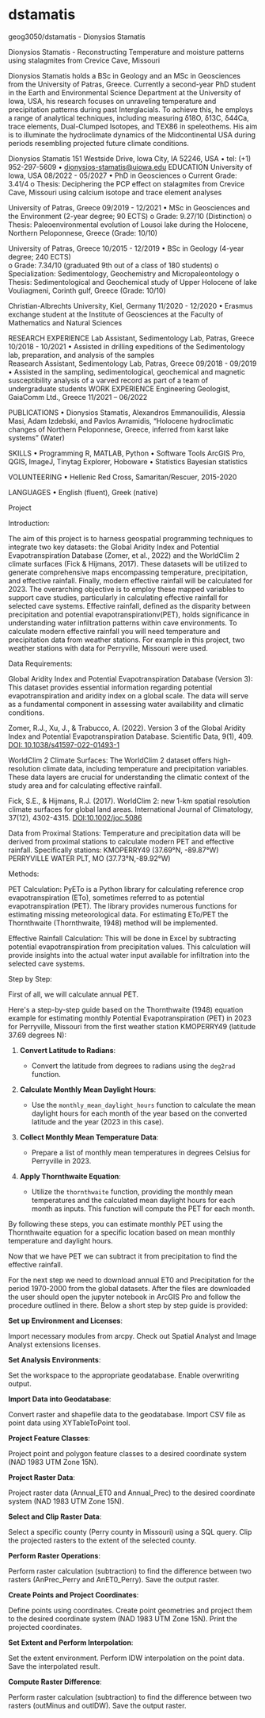 # dstamatis
geog3050/dstamatis - Dionysios Stamatis

Dionysios Stamatis - Reconstructing Temperature and moisture patterns using stalagmites from Crevice Cave, Missouri

Dionysios Stamatis holds a BSc in Geology and an MSc in Geosciences from the University of Patras, Greece. Currently a second-year PhD student in the Earth and Environmental Science Department at the University of Iowa, USA, his research focuses on unraveling temperature and precipitation patterns during past Interglacials. To achieve this, he employs a range of analytical techniques, including measuring δ18O, δ13C, δ44Ca, trace elements, Dual-Clumped Isotopes, and TEX86 in speleothems. His aim is to illuminate the hydroclimate dynamics of the Midcontinental USA during periods resembling projected future climate conditions.

Dionysios Stamatis
151 Westside Drive, Iowa City, IA 52246, USA • tel: (+1) 952-297-5609 • dionysios-stamatis@uiowa.edu
EDUCATION
University of Iowa, USA    				                                                                08/2022 - 05/2027
•	PhD in Geosciences 
o	Current Grade: 3.41/4 
o	Thesis: Deciphering the PCP effect on stalagmites from Crevice Cave, Missouri using calcium isotope and trace element analyses

University of Patras, Greece				                                                                09/2019 - 12/2021
•	MSc in Geosciences and the Environment (2-year degree; 90 ECTS)
o	Grade: 9.27/10 (Distinction)
o	Thesis: Paleoenvironmental evolution of Lousoi lake during the Holocene, Northern Peloponnese, Greece (Grade: 10/10)

University of Patras, Greece				                                                               10/2015 - 12/2019
•	BSc in Geology (4-year degree; 240 ECTS)                                                                                     
o	Grade: 7.34/10 (graduated 9th out of a class of 180 students)
o	Specialization: Sedimentology, Geochemistry and Micropaleontology
o	Thesis: Sedimentological and Geochemical study of Upper Holocene of lake
Vouliagmeni, Corinth gulf, Greece (Grade: 10/10)

Christian-Albrechts University, Kiel, Germany                                                                                 11/2020 - 12/2020
•	Erasmus exchange student at the Institute of Geosciences at the Faculty of Mathematics and Natural Sciences

RESEARCH EXPERIENCE
Lab Assistant, Sedimentology Lab, Patras, Greece 		                                                               10/2018 - 10/2021
•	Assisted in drilling expeditions of the Sedimentology lab, preparation, and analysis of the samples  
Reasearch Assistant, Sedimentology Lab, Patras, Greece 		                                                  09/2018 - 09/2019
•	Assisted in the sampling, sedimentological, geochemical and magnetic susceptibility analysis of a varved record as part of a team of undergraduate students
WORK EXPERIENCE
Engineering Geologist, GaiaComm Ltd., Greece 		                                                               11/2021 – 06/2022

PUBLICATIONS
•	Dionysios Stamatis, Alexandros Emmanouilidis, Alessia Masi, Adam Izdebski, and Pavlos Avramidis, “Holocene hydroclimatic changes of Northern Peloponnese, Greece, inferred from karst lake systems” (Water)

SKILLS 
•	Programming	 	R, MATLAB, Python
•	Software Tools		ArcGIS Pro, QGIS, ImageJ, Tinytag Explorer, Hoboware
•	Statistics                         Bayesian statistics

VOLUNTEERING
•	Hellenic Red Cross, Samaritan/Rescuer, 2015-2020

LANGUAGES
•	English (fluent), Greek (native)




Project

Introduction:

The aim of this project is to harness geospatial programming techniques to integrate two key datasets: the Global Aridity Index and Potential Evapotranspiration Database (Zomer, et al., 2022) and the WorldClim 2 climate surfaces (Fick & Hijmans, 2017). These datasets will be utilized to generate comprehensive maps encompassing temperature, precipitation, and effective rainfall. Finally, modern effective rainfall will be calculated for 2023. The overarching objective is to employ these mapped variables to support cave studies, particularly in calculating effective rainfall for selected cave systems. Effective rainfall, defined as the disparity between precipitation and potential evapotranspirationv(PET), holds significance in understanding water infiltration patterns within cave environments. To calculate modern effective rainfall you will need temperature and precipitation data from weather stations. For example in this project, two weather stations with data for Perryville, Missouri were used. 

Data Requirements:

Global Aridity Index and Potential Evapotranspiration Database (Version 3): This dataset provides essential information regarding potential evapotranspiration and aridity index on a global scale. The data will serve as a fundamental component in assessing water availability and climatic conditions.

Zomer, R.J., Xu, J., & Trabucco, A. (2022). Version 3 of the Global Aridity Index and Potential Evapotranspiration Database. Scientific Data, 9(1), 409. [DOI: 10.1038/s41597-022-01493-1](https://doi.org/10.1038/s41597-022-01493-1)

WorldClim 2 Climate Surfaces: The WorldClim 2 dataset offers high-resolution climate data, including temperature and precipitation variables. These data layers are crucial for understanding the climatic context of the study area and for calculating effective rainfall.

Fick, S.E., & Hijmans, R.J. (2017). WorldClim 2: new 1-km spatial resolution climate surfaces for global land areas. International Journal of Climatology, 37(12), 4302-4315. [DOI:10.1002/joc.5086](https://doi.org/10.1002/joc.5086)

Data from Proximal Stations: Temperature and precipitation data will be derived from proximal stations to calculate modern PET and effective rainfall. Specifically stations:
KMOPERRY49 (37.69°N,	-89.87°W)
PERRYVILLE WATER PLT, MO (37.73°N,-89.92°W)

Methods:

PET Calculation: PyETo is a Python library for calculating reference crop evapotranspiration (ETo), sometimes referred to as potential evapotranspiration (PET). The library provides numerous functions for estimating missing meteorological data. For estimating ETo/PET the Thornthwaite (Thornthwaite, 1948) method will be implemented.

Effective Rainfall Calculation: This will be done in Excel by subtracting potential evapotranspiration from precipitation values. This calculation will provide insights into the actual water input available for infiltration into the selected cave systems.


Step by Step:

First of all, we will calculate annual PET.

Here's a step-by-step guide based on the Thornthwaite (1948) equation example for estimating monthly Potential Evapotranspiration (PET) in 2023 for Perryville, Missouri from the first weather station KMOPERRY49 (latitude 37.69 degrees N):

1. **Convert Latitude to Radians**:
   - Convert the latitude from degrees to radians using the `deg2rad` function.

2. **Calculate Monthly Mean Daylight Hours**:
   - Use the `monthly_mean_daylight_hours` function to calculate the mean daylight hours for each month of the year based on the converted latitude and the year (2023 in this case).

3. **Collect Monthly Mean Temperature Data**:
   - Prepare a list of monthly mean temperatures in degrees Celsius for Perryville in 2023.

4. **Apply Thornthwaite Equation**:
   - Utilize the `thornthwaite` function, providing the monthly mean temperatures and the calculated mean daylight hours for each month as inputs. This function will compute the PET for each month.

By following these steps, you can estimate monthly PET using the Thornthwaite equation for a specific location based on mean monthly temperature and daylight hours. 

Now that we have PET we can subtract it from precipitation to find the effective rainfall.

For the next step we need to download annual ET0 and Precipitation for the period 1970-2000 from the global datasets. After the files are downloaded the user should open the jupyter notebook in ArcGIS Pro and follow the procedure outlined in there. Below a short step by step guide is provided:

**Set up Environment and Licenses**:

Import necessary modules from arcpy.
Check out Spatial Analyst and Image Analyst extensions licenses.

**Set Analysis Environments**:

Set the workspace to the appropriate geodatabase.
Enable overwriting output.

**Import Data into Geodatabase**:

Convert raster and shapefile data to the geodatabase.
Import CSV file as point data using XYTableToPoint tool.

**Project Feature Classes**:

Project point and polygon feature classes to a desired coordinate system (NAD 1983 UTM Zone 15N).

**Project Raster Data**:

Project raster data (Annual_ET0 and Annual_Prec) to the desired coordinate system (NAD 1983 UTM Zone 15N).

**Select and Clip Raster Data**:

Select a specific county (Perry county in Missouri) using a SQL query.
Clip the projected rasters to the extent of the selected county.

**Perform Raster Operations**:

Perform raster calculation (subtraction) to find the difference between two rasters (AnPrec_Perry and AnET0_Perry).
Save the output raster.

**Create Points and Project Coordinates**:

Define points using coordinates.
Create point geometries and project them to the desired coordinate system (NAD 1983 UTM Zone 15N).
Print the projected coordinates.

**Set Extent and Perform Interpolation**:

Set the extent environment.
Perform IDW interpolation on the point data.
Save the interpolated result.

**Compute Raster Difference**:

Perform raster calculation (subtraction) to find the difference between two rasters (outMinus and outIDW).
Save the output raster.
